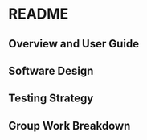 # README
 
## Overview and User Guide

## Software Design

## Testing Strategy

## Group Work Breakdown
